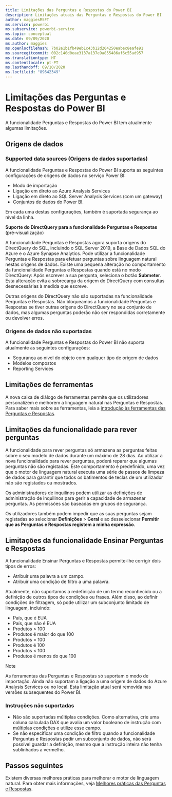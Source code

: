 ```yaml
---
title: Limitações das Perguntas e Respostas do Power BI
description: Limitações atuais das Perguntas e Respostas do Power BI
author: maggiesMSFT
ms.service: powerbi
ms.subservice: powerbi-service
ms.topic: conceptual
ms.date: 09/09/2020
ms.author: maggies
ms.openlocfilehash: 7b02e1b1fb49eb1c43b12d204250eabec8eafe91
ms.sourcegitcommit: 002c140d0eae3137a137e9a855486af6c55ad957
ms.translationtype: HT
ms.contentlocale: pt-PT
ms.lasthandoff: 09/10/2020
ms.locfileid: "89642349"
---
```

# <a name="limitations-of-power-bi-qa"></a>Limitações das Perguntas e Respostas do Power BI

A funcionalidade Perguntas e Respostas do Power BI tem atualmente algumas limitações.

## <a name="data-sources"></a>Origens de dados

### <a name="supported-data-sources"></a>Supported data sources (Origens de dados suportadas)

A funcionalidade Perguntas e Respostas do Power BI suporta as seguintes configurações de origens de dados no serviço Power BI:

- Modo de importação
- Ligação em direto ao Azure Analysis Services
- Ligação em direto ao SQL Server Analysis Services (com um gateway)
- Conjuntos de dados do Power BI.

Em cada uma destas configurações, também é suportada segurança ao nível da linha.

**Suporte do DirectQuery para a funcionalidade Perguntas e Respostas** (pré-visualização)

A funcionalidade Perguntas e Respostas agora suporta origens do DirectQuery do SQL, incluindo o SQL Server 2019, a Base de Dados SQL do Azure e o Azure Synapse Analytics. Pode utilizar a funcionalidade Perguntas e Respostas para efetuar perguntas sobre linguagem natural nestas origens de dados. Existe uma pequena alteração no comportamento da funcionalidade Perguntas e Respostas quando está no modo DirectQuery: Após escrever a sua pergunta, seleciona o botão **Submeter**. Esta alteração evita a sobrecarga da origem do DirectQuery com consultas desnecessárias à medida que escreve.

Outras origens do DirectQuery não são suportadas na funcionalidade Perguntas e Respostas. Não bloqueamos a funcionalidade Perguntas e Respostas se tiver outras origens do DirectQuery no seu conjunto de dados, mas algumas perguntas poderão não ser respondidas corretamente ou devolver erros.

### <a name="data-sources-not-supported"></a>Origens de dados não suportadas

A funcionalidade Perguntas e Respostas do Power BI não suporta atualmente as seguintes configurações:

- Segurança ao nível do objeto com qualquer tipo de origem de dados
- Modelos compostos
- Reporting Services 

## <a name="tooling-limitations"></a>Limitações de ferramentas

A nova caixa de diálogo de ferramentas permite que os utilizadores personalizem e melhorem a linguagem natural nas Perguntas e Respostas. Para saber mais sobre as ferramentas, leia a [introdução às ferramentas das Perguntas e Respostas](q-and-a-tooling-intro.md).

## <a name="review-question-limitations"></a>Limitações da funcionalidade para rever perguntas

A funcionalidade para rever perguntas só armazena as perguntas feitas sobre o seu modelo de dados durante um máximo de 28 dias. Ao utilizar a nova funcionalidade para rever perguntas, poderá reparar que algumas perguntas não são registadas. Este comportamento é predefinido, uma vez que o motor de linguagem natural executa uma série de passos de limpeza de dados para garantir que todos os batimentos de teclas de um utilizador não são registados ou mostrados.

Os administradores de inquilinos podem utilizar as definições de administração de inquilinos para gerir a capacidade de armazenar perguntas. As permissões são baseadas em grupos de segurança. 

Os utilizadores também podem impedir que as suas perguntas sejam registadas ao selecionar **Definições** > **Geral** e ao desselecionar **Permitir que as Perguntas e Respostas registem a minha expressão**. 

## <a name="teach-qa-limitations"></a>Limitações da funcionalidade Ensinar Perguntas e Respostas

A funcionalidade Ensinar Perguntas e Respostas permite-lhe corrigir dois tipos de erros:

- Atribuir uma palavra a um campo.
- Atribuir uma condição de filtro a uma palavra.

Atualmente, não suportamos a redefinição de um termo reconhecido ou a definição de outros tipos de condições ou frases. Além disso, ao definir condições de filtragem, só pode utilizar um subconjunto limitado de linguagem, incluindo:

- País, que é EUA
- País, que não é EUA
- Produtos > 100
- Produtos é maior do que 100
- Produtos = 100
- Produtos é 100
- Produtos < 100
- Produtos é menos do que 100

> [!NOTE]
> As ferramentas das Perguntas e Respostas só suportam o modo de importação. Ainda não suportam a ligação a uma origem de dados do Azure Analysis Services ou no local. Esta limitação atual será removida nas versões subsequentes do Power BI.

### <a name="statements-not-supported"></a>Instruções não suportadas

- Não são suportadas múltiplas condições. Como alternativa, crie uma coluna calculada DAX que avalia um valor booleano de instrução com múltiplas condições e utilize esse campo.
- Se não especificar uma condição de filtro quando a funcionalidade Perguntas e Respostas pedir um subconjunto de dados, não será possível guardar a definição, mesmo que a instrução inteira não tenha sublinhados a vermelho.

## <a name="next-steps"></a>Passos seguintes

Existem diversas melhores práticas para melhorar o motor de linguagem natural. Para obter mais informações, veja [Melhores práticas das Perguntas e Respostas](q-and-a-best-practices.md).
